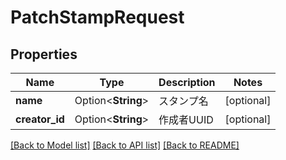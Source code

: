 # PatchStampRequest

## Properties

Name | Type | Description | Notes
------------ | ------------- | ------------- | -------------
**name** | Option<**String**> | スタンプ名 | [optional]
**creator_id** | Option<**String**> | 作成者UUID | [optional]

[[Back to Model list]](../README.md#documentation-for-models) [[Back to API list]](../README.md#documentation-for-api-endpoints) [[Back to README]](../README.md)


